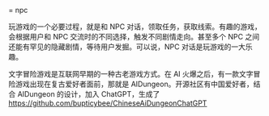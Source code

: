 = npc

玩游戏的一个必要过程，就是和 NPC 对话，领取任务，获取线索。有趣的游戏，会根据用户和 NPC 交流时的不同选择，触发不同剧情走向。甚至多个 NPC 之间还能有罕见的隐藏剧情，等待用户发掘。可以说，NPC 对话是玩游戏的一大乐趣。

文字冒险游戏是互联网早期的一种古老游戏方式。在 AI 火爆之后，有一款文字冒险游戏出现在复古爱好者面前，那就是 AIDungeon。开源社区有中国爱好者，结合 AIDungeon 的设计，加入 ChatGPT，生成了<https://github.com/bupticybee/ChineseAiDungeonChatGPT>
